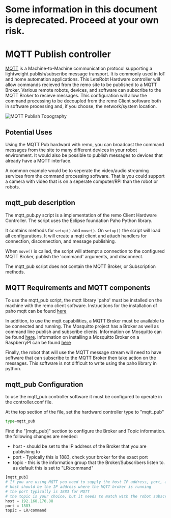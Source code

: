 # Some information in this document is deprecated. Proceed at your own risk.

# MQTT Publish controller
[MQTT](http://mqtt.org/) is a Machine-to-Machine communication protocol supporting a lightweight publish/subscribe message transport. It is commonly used in IoT and home automation applications. This LetsRobt Hardware controller will allow commands recieved from the remo site to be published to a MQTT Broker. Various remote robots, devices, and software can subscribe to the MQTT Broker to recieve messages. This configuration will allow the command processing to be decoupled from the remo Client software both in software processing and, if you choose, the network/system location.

![MQTT Publish Topography](https://raw.githubusercontent.com/Papershaper/letsrobot/master/documentation/mqtt_pub_topography.png)
      
## Potential Uses
Using the MQTT Pub hardward with remo, you can broadcast the command messages from the site to many different devices in your robot environment. It would also be possible to publish messages to devices that already have a MQTT interface.

A common example would be to seperate the video/audio streaming services from the command processing software. That is you could support a camera with video that is on a seperate computer/RPI than the robot or robots.

## mqtt_pub description
The mqtt_pub.py script is a implementation of the remo Client Hardware Controller. The script uses the Eclipse foundation Paho Python library.

It contains methods for ```setup()``` and ```move()```. On ```setup()``` the script will load all configurations. It will create a mqtt client and attach handlers for connection, disconnection, and message publishing. 

When ```move()``` is called, the script will attempt a connection to the configured MQTT Broker, publish the 'command' arguments, and disconnect.

The mqtt_pub script does not contain the MQTT Broker, or Subscription methods.

## MQTT Requirements and MQTT components
To use the mqtt_pub script, the mqtt library 'paho' must be installed on the machine with the remo client software. Instructions for the installation of paho mqtt can be found [here](https://pypi.org/project/paho-mqtt/)

In addition, to use the mqtt capabilities, a MQTT Broker must be available to be connected and running. The Mosquitto project has a Broker as well as command line publish and subscribe clients. Information on Mosquitto can be found [here](https://mosquitto.org/).  Information on installing a Mosquitto Broker on a RaspberryPI can be found [here](https://www.switchdoc.com/2018/02/tutorial-installing-and-testing-mosquitto-mqtt-on-raspberry-pi/)

Finally, the robot that will use the MQTT message stream will need to have software that can subscribe to the MQTT Broker then take action on the messages. This software is not difficult to write using the paho library in python. 

## mqtt_pub Configuration
to use the mqtt_pub controller software it must be configured to operate in the controller.conf file.

At the top section of the file, set the hardward controller type to "mqtt_pub"
```python
type=mqtt_pub
```

Find the "[mqtt_pub]" section to configure the Broker and Topic information.
the following changes are needed:
* host - should be set to the IP address of the Broker that you are publishing to
* port - Typically this is 1883, check your broker for the exact port
* topic - this is the information group that the Broker/Subscribers listen to. as default this is set to "LR/command"

```python
[mqtt_pub]
# If you are using MQTT you need to supply the host IP address, port, and Topic
# host should be the IP address where the MQTT broker is running
# the port typically is 1883 for MQTT
# the topic is your choice, but it needs to match with the robot subscribers
host = 192.168.178.88   
port = 1883
topic = LR/command
```
